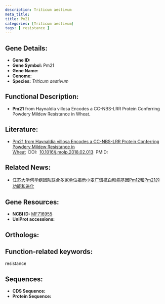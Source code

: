 ```yaml
---
description: Triticum aestivum
meta_title:
title: Pm21
categories: [Triticum aestivum]
tags: [ resistance ]
---
```


## Gene Details:
- **Gene ID:**	[]()
- **Gene Symbol:** Pm21
- **Gene Name:** 
- **Genome:** []()
- **Species:** *Triticum aestivum*

## Functional Description:
   - **Pm21** from Haynaldia villosa Encodes a CC-NBS-LRR Protein Conferring Powdery Mildew Resistance in Wheat.

## Literature:
   - [Pm21 from Haynaldia villosa Encodes a CC-NBS-LRR Protein Conferring Powdery Mildew Resistance in Wheat]( https://www.sciencedirect.com/science/article/pii/S1674205218300856?via%3Dihub)&nbsp;&nbsp;DOI:&nbsp;&nbsp;[10.1016/j.molp.2018.02.013](https://www.sciencedirect.com/science/article/pii/S1674205218300856?via%3Dihub)&nbsp;&nbsp;PMID:&nbsp;&nbsp;[](https://pubmed.ncbi.nlm.nih.gov//)

## Related News:
   - [江苏大学何华纲团队联合多家单位揭示小麦广谱抗白粉病基因Pm12和Pm21的功能和进化](https://mp.weixin.qq.com/s?__biz=MzIyOTY2NDYyNQ==&mid=2247558231&idx=6&sn=cbc465668066dc0bad08ce259c29b560&chksm=e8bc9649dfcb1f5fc9e86041e716f620632522ed4dc803846b0db3eab46e1400ee8bdbcb1c58&scene=27#wechat_redirect)

## Gene Resources:
- **NCBI ID:** [MF716955](https://www.ncbi.nlm.nih.gov/gene/?term=MF716955)
- **UniProt accessions:** [](https://www.uniprot.org/uniprotkb//entry)

## Orthologs:

## Function-related keywords:
resistance

## Sequences:
- **CDS Sequence:**
- **Protein Sequence:**
